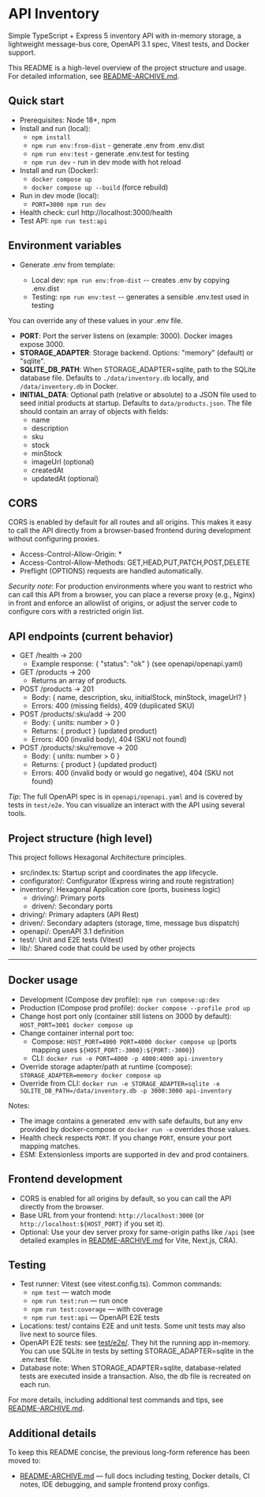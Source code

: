 # API Inventory

Simple TypeScript + Express 5 inventory API with in-memory storage, a lightweight message-bus core,
OpenAPI 3.1 spec, Vitest tests, and Docker support.

This README is a high-level overview of the project structure and usage. For detailed information,
see [README-ARCHIVE.md](README-ARCHIVE.md).

## Quick start

- Prerequisites: Node 18+, npm
- Install and run (local):
  - `npm install`
  - `npm run env:from-dist` - generate .env from .env.dist
  - `npm run env:test` - generate .env.test for testing
  - `npm run dev` - run in dev mode with hot reload
- Install and run (Docker):
  - `docker compose up`
  - `docker compose up --build` (force rebuild)
- Run in dev mode (local):
  - `PORT=3000 npm run dev`
- Health check: curl http://localhost:3000/health
- Test API: `npm run test:api`

## Environment variables

- Generate .env from template:

  - Local dev: `npm run env:from-dist` -- creates .env by copying .env.dist
  - Testing: `npm run env:test` -- generates a sensible .env.test used in testing

You can override any of these values in your .env file.

- **PORT**: Port the server listens on (example: 3000). Docker images expose 3000.
- **STORAGE_ADAPTER**: Storage backend. Options: "memory" (default) or "sqlite".
- **SQLITE_DB_PATH**: When STORAGE_ADAPTER=sqlite, path to the SQLite database file. Defaults to
  `./data/inventory.db` locally, and `/data/inventory.db` in Docker.
- **INITIAL_DATA**: Optional path (relative or absolute) to a JSON file used to seed initial
  products at startup. Defaults to `data/products.json`. The file should contain an array of objects
  with fields:
  - name
  - description
  - sku
  - stock
  - minStock
  - imageUrl (optional)
  - createdAt
  - updatedAt (optional)

## CORS

CORS is enabled by default for all routes and all origins. This makes it easy to call the API
directly from a browser-based frontend during development without configuring proxies.

- Access-Control-Allow-Origin: \*
- Access-Control-Allow-Methods: GET,HEAD,PUT,PATCH,POST,DELETE
- Preflight (OPTIONS) requests are handled automatically.

_Security note_: For production environments where you want to restrict who can call this API from a
browser, you can place a reverse proxy (e.g., Nginx) in front and enforce an allowlist of origins,
or adjust the server code to configure cors with a restricted origin list.

## API endpoints (current behavior)

- GET /health → 200
  - Example response: { "status": "ok" } (see openapi/openapi.yaml)
- GET /products → 200
  - Returns an array of products.
- POST /products → 201
  - Body: { name, description, sku, initialStock, minStock, imageUrl? }
  - Errors: 400 (missing fields), 409 (duplicated SKU)
- POST /products/:sku/add → 200
  - Body: { units: number > 0 }
  - Returns: { product } (updated product)
  - Errors: 400 (invalid body), 404 (SKU not found)
- POST /products/:sku/remove → 200
  - Body: { units: number > 0 }
  - Returns: { product } (updated product)
  - Errors: 400 (invalid body or would go negative), 404 (SKU not found)

_Tip_: The full OpenAPI spec is in `openapi/openapi.yaml` and is covered by tests in `test/e2e`. You
can visualize an interact with the API using several tools.

## Project structure (high level)

This project follows Hexagonal Architecture principles.

- src/index.ts: Startup script and coordinates the app lifecycle.
- configurator/: Configurator (Express wiring and route registration)
- inventory/: Hexagonal Application core (ports, business logic)
  - driving/: Primary ports
  - driven/: Secondary ports
- driving/: Primary adapters (API Rest)
- driven/: Secondary adapters (storage, time, message bus dispatch)
- openapi/: OpenAPI 3.1 definition
- test/: Unit and E2E tests (Vitest)
- lib/: Shared code that could be used by other projects

---

## Docker usage

- Development (Compose dev profile): `npm run compose:up:dev`
- Production (Compose prod profile): `docker compose --profile prod up`
- Change host port only (container still listens on 3000 by default):
  `HOST_PORT=3001 docker compose up`
- Change container internal port too:
  - Compose: `HOST_PORT=4000 PORT=4000 docker compose up` (ports mapping uses
    `${HOST_PORT:-3000}:${PORT:-3000}`)
  - CLI: `docker run -e PORT=4000 -p 4000:4000 api-inventory`
- Override storage adapter/path at runtime (compose): `STORAGE_ADAPTER=memory docker compose up`
- Override from CLI:
  `docker run -e STORAGE_ADAPTER=sqlite -e SQLITE_DB_PATH=/data/inventory.db -p 3000:3000 api-inventory`

Notes:

- The image contains a generated .env with safe defaults, but any env provided by docker-compose or
  `docker run -e` overrides those values.
- Health check respects `PORT`. If you change `PORT`, ensure your port mapping matches.
- ESM: Extensionless imports are supported in dev and prod containers.

## Frontend development

- CORS is enabled for all origins by default, so you can call the API directly from the browser.
- Base URL from your frontend: `http://localhost:3000` (or `http://localhost:${HOST_PORT}` if you
  set it).
- Optional: Use your dev server proxy for same-origin paths like `/api` (see detailed examples in
  [README-ARCHIVE.md](README-ARCHIVE.md) for Vite, Next.js, CRA).

## Testing

- Test runner: Vitest (see vitest.config.ts). Common commands:
  - `npm test` — watch mode
  - `npm run test:run` — run once
  - `npm run test:coverage` — with coverage
  - `npm run test:api` — OpenAPI E2E tests
- Locations: test/ contains E2E and unit tests. Some unit tests may also live next to source files.
- OpenAPI E2E tests: see [test/e2e/](test/e2e). They hit the running app in-memory. You can use
  SQLite in tests by setting STORAGE_ADAPTER=sqlite in the .env.test file.
- Database note: When STORAGE_ADAPTER=sqlite, database-related tests are executed inside a
  transaction. Also, the db file is recreated on each run.

For more details, including additional test commands and tips, see
[README-ARCHIVE.md](README-ARCHIVE.md).

## Additional details

To keep this README concise, the previous long-form reference has been moved to:

- [README-ARCHIVE.md](README-ARCHIVE.md) — full docs including testing, Docker details, CI notes,
  IDE debugging, and sample frontend proxy configs.
